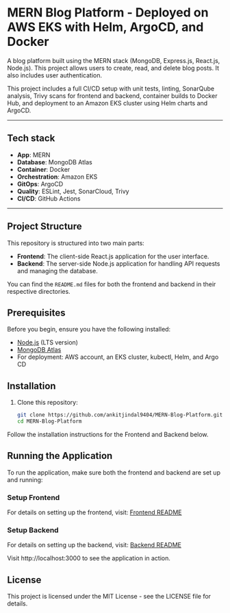 # MERN Blog Platform - Deployed on AWS EKS with Helm, ArgoCD, and Docker

A blog platform built using the MERN stack (MongoDB, Express.js, React.js, Node.js). This project allows users to create, read, and delete blog posts. It also includes user authentication.

This project includes a full CI/CD setup with unit tests, linting, SonarQube analysis, Trivy scans for frontend and backend, container builds to Docker Hub, and deployment to an Amazon EKS cluster using Helm charts and ArgoCD.

---

## Tech stack

- **App**: MERN
- **Database**: MongoDB Atlas
- **Container**: Docker
- **Orchestration**: Amazon EKS
- **GitOps**: ArgoCD
- **Quality**: ESLint, Jest, SonarCloud, Trivy
- **CI/CD**: GitHub Actions

---

## Project Structure

This repository is structured into two main parts:

- **Frontend**: The client-side React.js application for the user interface.
- **Backend**: The server-side Node.js application for handling API requests and managing the database.

You can find the `README.md` files for both the frontend and backend in their respective directories.

## Prerequisites

Before you begin, ensure you have the following installed:

- [Node.js](https://nodejs.org/) (LTS version)
- [MongoDB Atlas](https://www.mongodb.com/cloud/atlas)
- For deployment: AWS account, an EKS cluster, kubectl, Helm, and Argo CD

## Installation

1. Clone this repository:

   ```bash
   git clone https://github.com/ankitjindal9404/MERN-Blog-Platform.git
   cd MERN-Blog-Platform

Follow the installation instructions for the Frontend and Backend below.

## Running the Application

To run the application, make sure both the frontend and backend are set up and running:

### Setup Frontend

For details on setting up the frontend, visit: [Frontend README](./frontend/README.md)

### Setup Backend

For details on setting up the backend, visit: [Backend README](./backend/README.md)

Visit http://localhost:3000 to see the application in action.

## License

This project is licensed under the MIT License - see the LICENSE file for details.